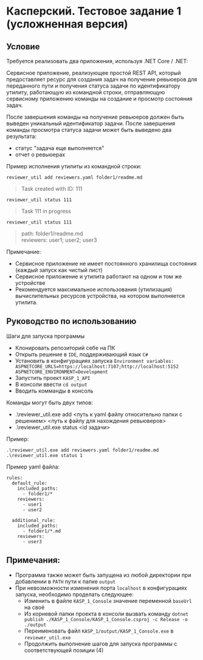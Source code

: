 # Касперский. Тестовое задание 1 (усложненная версия)

## Условие

Требуется реализовать два приложения, используя .NET Core / .NET:

Сервисное приложение, реализующее простой REST API, который предоставляет ресурс для создания задач на получение ревьюеров для переданного пути и получения статуса задачи по идентификатору
утилиту, работающую из командной строки, отправляющую сервисному приложению команды на создание и просмотр состояния задач.
 
После завершения команды на получение ревьюеров должен быть выведен уникальный идентификатор задачи.
После завершения команды просмотра статуса задачи может быть выведено два результата:
- статус "задача еще выполняется"
- отчет о ревьюерах
 

Пример исполнения утилиты из командной строки:

```
reviewer_util add reviewers.yaml folder1/readme.md
```

> Task created with ID: 111

```
reviewer_util status 111
```

> Task 111 in progress

```
reviewer_util status 111
```

> path: folder1/readme.md  
> reviewers: user1; user2; user3

Примечание:
- Cервисное приложение не имеет постоянного хранилища состояния (каждый запуск как чистый лист)
- Cервисное приложение и утилита работают на одном и том же устройстве
- Pекомендуется максимальное использования (утилизация) вычислительных ресурсов устройства, на котором выполняется утилита.

## Руководство по использованию

Шаги для запуска программы
- Клонировать репозиторий себе на ПК
- Открыть решение в `IDE`, поддерживающий язык `C#`
- Установить в конфигурациях запуска `Environment variables: ASPNETCORE_URLS=https://localhost:7107;http://localhost:5152 ASPNETCORE_ENVIRONMENT=Development`
- Запустить проект `KASP_1_API`
- В консоли ввести `cd output`
- Вводить комманды в консоль

Команды могут быть двух типов:
- .\reviewer_util.exe add <путь к yaml файлу относительно папки с решением> <путь к файлу для нахождения ревьюверов>
- .\reviewer_util.exe status <id задачи>

Пример:
```
.\reviewer_util.exe add reviewers.yaml folder1/readme.md
.\reviewer_util.exe status 1
```

Пример yaml файла:
```
rules:
  default_rule:
    included_paths:
      - folder1/*
    reviewers:
      - user1
      - user2

  additional_rule:
    included_paths:
      - folder1/*.md
    reviewers:
      - user3
```

## Примечания:

- Программа также может быть запущена из любой директории при добавлении в `PATH` пути к папке `output`
- При невозможности изменения порта `localhost` в конфигурациях запуска, необходимо проделать следующее:
  - Изменить в файле `KASP_1_Console` значение переменной `baseUrl` на своё
  - Из корневой папки проекта в консоли вызвать команду `dotnet publish ./KASP_1_Console/KASP_1_Console.csproj -c Release -o ./output`
  - Переименовать файл `KASP_1/output/KASP_1_Console.exe` в `reviewer_util.exe`
  - Продолжить выполнение шагов для запуска программы с соответствующей позиции (4)
